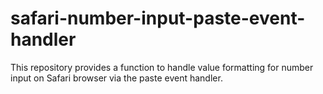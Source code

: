 # safari-number-input-paste-event-handler
This repository provides a function to handle value formatting for number input on Safari browser via the paste event handler.
